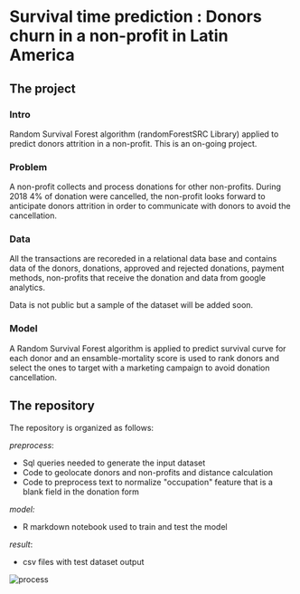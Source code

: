 # Survival time prediction : Donors churn in a non-profit in Latin America

## The project 

### Intro
Random Survival Forest algorithm (randomForestSRC Library) applied to predict donors attrition in a non-profit. This is an on-going project.

### Problem
A non-profit collects and process donations for other non-profits. During 2018 4% of donation were cancelled, the non-profit looks forward to anticipate donors attrition in order to communicate with donors to avoid the cancellation. 

### Data

All the transactions are recoreded in a relational data base and contains data of the donors, donations, approved and rejected donations, payment methods, non-profits that receive the donation and data from google analytics. 

Data is not public but a sample of the dataset will be added soon. 

### Model

A Random Survival Forest algorithm is applied to predict survival curve for each donor and an ensamble-mortality score is used to rank donors and select the ones to target with a marketing campaign to avoid donation cancellation. 

## The repository

The repository is organized as follows:

*preprocess*: 

- Sql queries needed to generate the input dataset
- Code to geolocate donors and non-profits and distance calculation
- Code to preprocess text to normalize "occupation" feature that is a blank field in the donation form

*model:*
- R markdown notebook used to train and test the model 

*result*:
- csv files with test dataset output

![process](https://user-images.githubusercontent.com/23097609/51429942-036d2c00-1bf3-11e9-8a4f-04fc99ebf45f.png)
